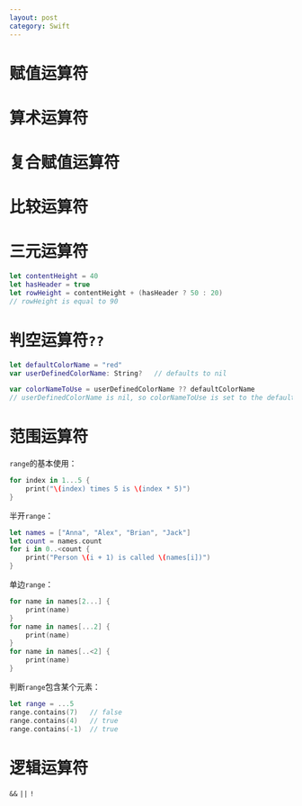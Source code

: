 ```yaml
---
layout: post
category: Swift
---
```


# 赋值运算符

# 算术运算符

# 复合赋值运算符

# 比较运算符

# 三元运算符
```swift
let contentHeight = 40
let hasHeader = true
let rowHeight = contentHeight + (hasHeader ? 50 : 20)
// rowHeight is equal to 90
```

# 判空运算符`??`
```swift
let defaultColorName = "red"
var userDefinedColorName: String?   // defaults to nil

var colorNameToUse = userDefinedColorName ?? defaultColorName
// userDefinedColorName is nil, so colorNameToUse is set to the default of "red"
```

# 范围运算符
`range`的基本使用：
```swift
for index in 1...5 {
    print("\(index) times 5 is \(index * 5)")
}
```
半开`range`：
```swift
let names = ["Anna", "Alex", "Brian", "Jack"]
let count = names.count
for i in 0..<count {
    print("Person \(i + 1) is called \(names[i])")
}
```
单边`range`：
```swift
for name in names[2...] {
    print(name)
}
for name in names[...2] {
    print(name)
}
for name in names[..<2] {
    print(name)
}
```
判断`range`包含某个元素：
```swift
let range = ...5
range.contains(7)   // false
range.contains(4)   // true
range.contains(-1)  // true
```

# 逻辑运算符

`&&` `||` `!`
